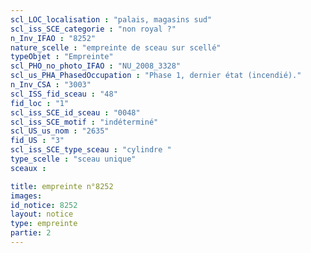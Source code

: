 ```yaml
---
scl_LOC_localisation : "palais, magasins sud"
scl_iss_SCE_categorie : "non royal ?"
n_Inv_IFAO : "8252"
nature_scelle : "empreinte de sceau sur scellé"
typeObjet : "Empreinte"
scl_PHO_no_photo_IFAO : "NU_2008_3328"
scl_us_PHA_PhasedOccupation : "Phase 1, dernier état (incendié)."
n_Inv_CSA : "3003"
scl_ISS_fid_sceau : "48"
fid_loc : "1"
scl_iss_SCE_id_sceau : "0048"
scl_iss_SCE_motif : "indéterminé"
scl_US_us_nom : "2635"
fid_US : "3"
scl_iss_SCE_type_sceau : "cylindre "
type_scelle : "sceau unique"
sceaux :

title: empreinte n°8252
images: 
id_notice: 8252
layout: notice
type: empreinte
partie: 2
---
```

